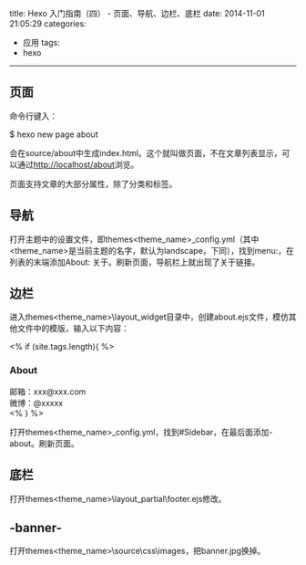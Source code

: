 title: Hexo 入门指南（四） - 页面、导航、边栏、底栏
date: 2014-11-01 21:05:29
categories:
  - 应用
tags:
  - hexo
---

## 页面 ##

命令行键入：

</pre>
$ hexo new page about
</pre>

会在source/about中生成index.html。这个就叫做页面，不在文章列表显示，可以通过[http://localhost/about](http://localhost/about)浏览。

页面支持文章的大部分属性，除了分类和标签。

## 导航 ##

打开主题中的设置文件，即themes\<theme_name>\_config.yml（其中<theme_name>是当前主题的名字，默认为landscape，下同），找到menu:，在列表的末端添加About: 关于。刷新页面，导航栏上就出现了关于链接。

## 边栏 ##

进入themes\<theme_name>\layout\_widget目录中，创建about.ejs文件，模仿其他文件中的模版，输入以下内容：

</pre>
<% if (site.tags.length){ %>
  <div class="widget-wrap">
    <h3 class="widget-title">About</h3>
    <div class="widget">
      邮箱：xxx@xxx.com<br />
      微博：@xxxxx
    </div>
  </div>
<% } %>
</pre>

打开themes\<theme_name>\_config.yml，找到#Sidebar，在最后面添加- about。刷新页面。

## 底栏 ##

打开themes\<theme_name>\layout\_partial\footer.ejs修改。

## -banner- ##

打开themes\<theme_name>\source\css\images，把banner.jpg换掉。